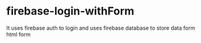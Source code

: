 # firebase-login-withForm
It uses firebase auth to login and uses firebase database to store data form html form 
